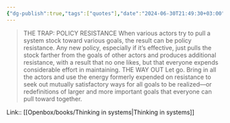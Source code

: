 ```yaml
---
{"dg-publish":true,"tags":["quotes"],"date":"2024-06-30T21:49:30+03:00","title":"way out for policy resistance","modified_at":"2024-09-18T16:17:45+03:00","aliases":"way out for policy resistance","dg-path":"/quotes/202406302149.md","permalink":"/quotes/202406302149/","dgPassFrontmatter":true}
---
```



> THE TRAP: POLICY RESISTANCE
When various actors try to pull a system stock toward various goals, the result can be policy resistance. Any new policy, especially if it’s effective, just pulls the stock farther from the goals of other actors and produces additional resistance, with a result that no one likes, but that everyone expends considerable effort in maintaining.
THE WAY OUT
Let go. Bring in all the actors and use the energy formerly expended on resistance to seek out mutually satisfactory ways for all goals to be realized—or redefinitions of larger and more important goals that everyone can pull toward together.

Link:: [[Openbox/books/Thinking in systems|Thinking in systems]]
